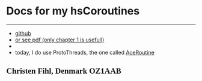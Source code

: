 # Docs for my hsCoroutines

---
* [github](https://github.com/Fihl/hsCoRoutines)
* [or see pdf (only chapter 1 is usefull)](https://github.com/Fihl/hsCoRoutines/blob/main/hsCoRoutines.pdf)
* 
* today, I do use ProtoThreads, the one called [AceRoutine](https://github.com/bxparks/AceRoutine)

## <font face="Monotype Corsiva">Christen Fihl, Denmark  OZ1AAB</font>